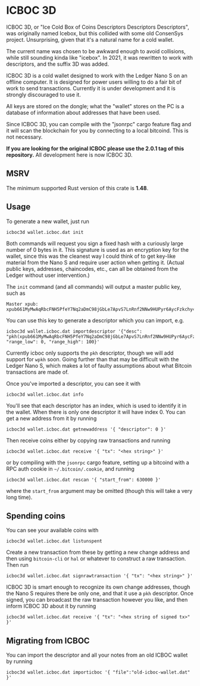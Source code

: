 
# ICBOC 3D

ICBOC 3D, or "Ice Cold Box of Coins Descriptors Descriptors Descriptors",
was originally named Icebox, but this collided with some old ConsenSys
project. Unsurprising, given that it's a natural name for a cold wallet.

The current name was chosen to be awkward enough to avoid collisions, while
still sounding kinda like "icebox". In 2021, it was rewritten to work with
descriptors, and the suffix 3D was added.

ICBOC 3D is a cold wallet designed to work with the Ledger Nano S on an offline
computer. It is designed for power users willing to do a fair bit of work to
send transactions. Currently it is under development and it is strongly
discouraged to use it.

All keys are stored on the dongle; what the "wallet" stores on the PC is a
database of information about addresses that have been used.

Since ICBOC 3D, you can compile with the "jsonrpc" cargo feature flag and
it will scan the blockchain for you by connecting to a local bitcoind. This
is not necessary.

**If you are looking for the original ICBOC please use the 2.0.1 tag of this
repository.** All development here is now ICBOC 3D.

## MSRV

The minimum supported Rust version of this crate is **1.48**.

## Usage

To generate a new wallet, just run

    icboc3d wallet.icboc.dat init

Both commands will request you sign a fixed hash with a curiously large
number of 0 bytes in it. This signature is used as an encryption key for
the wallet, since this was the cleanest way I could think of to get
key-like material from the Nano S and require user action when getting it.
(Actual public keys, addresses, chaincodes, etc., can all be obtained
from the Ledger without user intervention.)

The `init` command (and all commands) will output a master public key, such as

    Master xpub: xpub661MyMwAqRbcFNH5PfeY7Nq2aDmC98jGbLe7ApvS7LnRnf2NNw9HUPyr6AycFzkchy4vn23J2HSxQRMSsVsRJZ4ihoZoJEnAnMYtmLWmSg7

You can use this key to generate a descriptor which you can import, e.g.

    icboc3d wallet.icboc.dat importdescriptor '{"desc": "pkh(xpub661MyMwAqRbcFNH5PfeY7Nq2aDmC98jGbLe7ApvS7LnRnf2NNw9HUPyr6AycFzkchy4vn23J2HSxQRMSsVsRJZ4ihoZoJEnAnMYtmLWmSg7/44h/0h/0h/1/*)", "range_low": 0, "range_high": 100}'

Currently icboc only supports the `pkh` descriptor, though we will add
support for `wpkh` soon. Going further than that may be difficult with
the Ledger Nano S, which makes a lot of faulty assumptions about what
Bitcoin transactions are made of.

Once you've imported a descriptor, you can see it with

    icboc3d wallet.icboc.dat info

You'll see that each descriptor has an index, which is used to identify it in
the wallet. When there is only one descriptor it will have index 0. You can
get a new address from it by running

    icboc3d wallet.icboc.dat getnewaddress '{ "descriptor": 0 }'

Then receive coins either by copying raw transactions and running

    icboc3d wallet.icboc.dat receive '{ "tx": "<hex string>" }'

or by compiling with the `jsonrpc` cargo feature, setting up a bitcoind with
a RPC auth cookie in `~/.bitcoin/.cookie`, and running

    icboc3d wallet.icboc.dat rescan '{ "start_from": 630000 }'

where the `start_from` argument may be omitted (though this will take a very
long time).

## Spending coins

You can see your available coins with

    icboc3d wallet.icboc.dat listunspent

Create a new transaction from these by getting a new change address and then
using `bitcoin-cli` or `hal` or whatever to construct a raw transaction. Then
run

    icboc3d wallet.icboc.dat signrawtransaction '{ "tx": "<hex string>" }'

ICBOC 3D is smart enough to recognize its own change addresses, though the
Nano S requires there be only one, and that it use a `pkh` descriptor. Once
signed, you can broadcast the raw transaction however you like, and then
inform ICBOC 3D about it by running

    icboc3d wallet.icboc.dat receive '{ "tx": "<hex string of signed tx>" }'

## Migrating from ICBOC

You can import the descriptor and all your notes from an old ICBOC wallet by
running

    icboc3d wallet.icboc.dat importicboc '{ "file":"old-icboc-wallet.dat" }'

